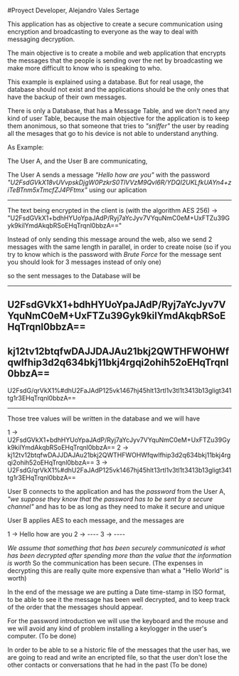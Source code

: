 #Proyect Developer, Alejandro Vales Sertage

This application has as objective to create a secure communication using encryption and broadcasting to everyone as the way to deal with messaging decryption.

The main objective is to create a mobile and web application that encrypts the messages that the people is sending over the net by
broadcasting we make more difficult to know who is speaking to who.

This example is explained using a database. But for real usage, the database should not exist and the applications should be the only ones that have the backup of their own messages.

There is only a Database, that has a Message Table, and we don't need any kind of user Table, because the main objective for the application is to keep them anonimous, so that someone that tries to *"sniffer"* the user by reading all the mesages that go to his device is not able to understand anything.

As Example:

The User A, and the User B are communicating,

The User A sends a message *"Hello how are you"* with the password *"U2FsdGVkX18vUVvpskDjgW0PzkrS0TlVVzM9Qvl6R/YDQI2UKLfkUAYn4+ziTeBTnm5xTmcfZJ4PFtmx"* using our aplication

-----------


The text being encrypted in the client is (with the algorithm AES 256) -> "U2FsdGVkX1+bdhHYUoYpaJAdP/Ryj7aYcJyv7VYquNmC0eM+UxFTZu39Gyk9kilYmdAkqbRSoEHqTrqnl0bbzA=="

Instead of only sending this message around the web, also we send 2 messages with the same length in parallel, in order to create noise (so if you try to know which is the password with *Brute Force* for the message sent you should look for 3 messages instead of only one)

so the sent messages to the Database will be

-----------
U2FsdGVkX1+bdhHYUoYpaJAdP/Ryj7aYcJyv7VYquNmC0eM+UxFTZu39Gyk9kilYmdAkqbRSoEHqTrqnl0bbzA==
-----------
kj12tv12btqfwDAJJDAJAu21bkj2QWTHFWOHWfqwlfhip3d2q634bkj11bkj4rgqi2ohih52oEHqTrqnl0bbzA==
-----------
U2FsdG/qrVkX1%#dhU2FaJAdP125vk1467hj45hlt13rtl1v3tl1t3413b13gligt341tg1r3EHqTrqnl0bbzA==

-----------

Those tree values will be written in the database and we will have

1 -> U2FsdGVkX1+bdhHYUoYpaJAdP/Ryj7aYcJyv7VYquNmC0eM+UxFTZu39Gyk9kilYmdAkqbRSoEHqTrqnl0bbzA==
2 -> kj12tv12btqfwDAJJDAJAu21bkj2QWTHFWOHWfqwlfhip3d2q634bkj11bkj4rgqi2ohih52oEHqTrqnl0bbzA==
3 -> U2FsdG/qrVkX1%#dhU2FaJAdP125vk1467hj45hlt13rtl1v3tl1t3413b13gligt341tg1r3EHqTrqnl0bbzA==


User B connects to the application and has the *password* from the User A, *"we suppose they know that the password has to be sent by a secure channel"* and has to be as long as they need to make it secure and unique

User B applies AES to each message, and the messages are

1 -> Hello how are you
2 -> ----
3 -> ----

*We assume that something that has been securely communicated is what has been decrypted after spending more than the value that the information is worth* So the communication has been secure. (The expenses in decrypting this are really quite more expensive than what a "Hello World" is worth)

In the end of the message we are putting a Date time-stamp in ISO format, to be able to see it the message has been well decrypted, and to keep track of the order that the messages should appear.

For the password introduction we will use the keyboard and the mouse and we will avoid any kind of problem installing a keylogger in the user's computer. (To be done)

In order to be able to se a historic file of the messages that the user has, we are going to read and write an encripted file, so that the user don't lose the other contacts or conversations that he had in the past (To be done)
